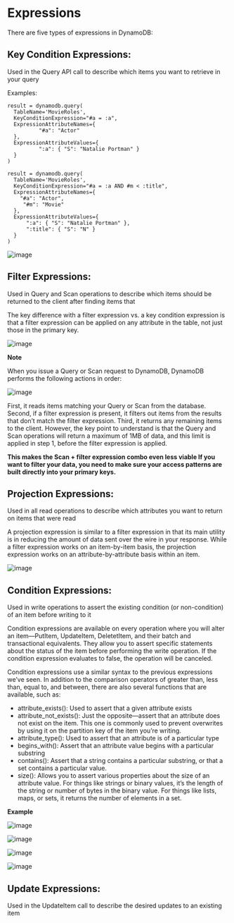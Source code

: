 # Expressions

There are five types of expressions in DynamoDB:
## **Key Condition Expressions:** 
Used in the Query API call to describe which items you want to retrieve in your query

Examples:

~~~
result = dynamodb.query( 
  TableName='MovieRoles', 
  KeyConditionExpression="#a = :a", 
  ExpressionAttributeNames={
          "#a": "Actor"
  },
  ExpressionAttributeValues={
          ":a": { "S": "Natalie Portman" }
  }
)
~~~

~~~
result = dynamodb.query(
  TableName='MovieRoles', 
  KeyConditionExpression="#a = :a AND #m < :title", 
  ExpressionAttributeNames={
    "#a": "Actor",   
     "#m": "Movie" 
  },   
  ExpressionAttributeValues={
      ":a": { "S": "Natalie Portman" },
      ":title": { "S": "N" }
  }
)
~~~

![image](https://user-images.githubusercontent.com/17270996/168050719-aa599599-d79f-4e7b-98fc-ca0a59a0540a.png)


## **Filter Expressions:** 

Used in Query and Scan operations to describe which items should be returned to the client after finding items that 

The key difference with a filter expression vs. a key condition expression is that a filter expression can be applied on any attribute in the table, 
not just those in the primary key. 

![image](https://user-images.githubusercontent.com/17270996/168051688-2e05ff99-eea9-481d-b899-79a87312156f.png)

**Note**

When you issue a Query or Scan request to DynamoDB, DynamoDB performs the following actions in order:

![image](https://user-images.githubusercontent.com/17270996/168052334-c08e301b-7214-47ad-912b-44194df704c1.png)

First, it reads items matching your Query or Scan from the database. Second, if a filter expression is present, it filters out items from the results that don’t match the filter expression. Third, it returns any remaining items to the client.
However, the key point to understand is that the Query and Scan operations will return a maximum of 1MB of data, and this limit is applied in step 1, before the filter expression is applied.

**This makes the Scan + filter expression combo even less viable
If you want to filter your data, you need to make sure your access patterns are built directly into your primary keys.**

## **Projection Expressions:** 

Used in all read operations to describe which attributes you want to return on items that were read

A projection expression is similar to a filter expression in that its main utility is in reducing the amount of data sent over the wire in your response. While a filter expression works on an item-by-item basis, the projection expression works on an attribute-by-attribute basis within an item.

![image](https://user-images.githubusercontent.com/17270996/168054244-09e2e01d-c5c8-4acc-b3fe-29d1dc18a6d6.png)

## **Condition Expressions:** 

Used in write operations to assert the existing condition (or non-condition) of an item before writing to it

Condition expressions are available on every operation where you will alter an item—PutItem, UpdateItem, DeletetItem, and their batch and transactional equivalents. They allow you to assert specific statements about the status of the item before performing the write operation. If the condition expression evaluates to false, the operation will be canceled.

Condition expressions use a similar syntax to the previous expressions we’ve seen. In addition to the comparison operators of greater than, less than, equal to, and between, there are also several functions that are available, such as:
* attribute_exists(): Used to assert that a given attribute exists
* attribute_not_exists(): Just the opposite—assert that an attribute does not exist on the item. This one is commonly used to prevent overwrites by using it on the partition key of the item you’re writing.
* attribute_type(): Used to assert that an attribute is of a particular type
* begins_with(): Assert that an attribute value begins with a particular substring
* contains(): Assert that a string contains a particular substring, or that a set contains a particular value.
* size(): Allows you to assert various properties about the size of an attribute value. For things like strings or binary values, it’s the length of the string or number of bytes in the binary value. For things like lists, maps, or sets, it returns the number of elements in a set.

**Example**

![image](https://user-images.githubusercontent.com/17270996/168056151-a7e5e8e3-f4d4-423a-818a-91d676ad6413.png)

![image](https://user-images.githubusercontent.com/17270996/168062679-f3da804c-1807-4eda-9ed8-eff458feb27f.png)

![image](https://user-images.githubusercontent.com/17270996/168063039-fb1e08ca-ca13-4f20-bf94-dbacbf4e041d.png)

![image](https://user-images.githubusercontent.com/17270996/168063579-0293d77c-c89a-48c6-a997-22e12ecf41e1.png)


## **Update Expressions:** 

Used in the UpdateItem call to describe the desired updates to an existing item
